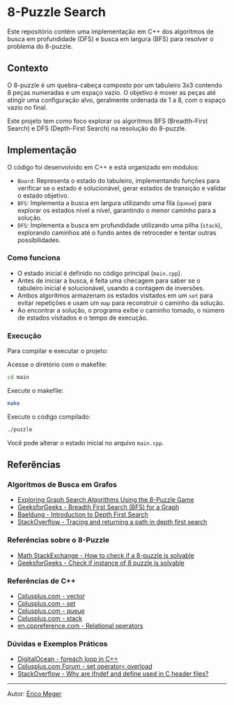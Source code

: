 # 8-Puzzle Search

Este repositório contém uma implementação em C++ dos algoritmos de busca em profundidade (DFS) e busca em largura (BFS) para resolver o problema do 8-puzzle.

## Contexto

O 8-puzzle é um quebra-cabeça composto por um tabuleiro 3x3 contendo 8 peças numeradas e um espaço vazio. O objetivo é mover as peças até atingir uma configuração alvo, geralmente ordenada de 1 a 8, com o espaço vazio no final. 

Este projeto tem como foco explorar os algoritmos BFS (Breadth-First Search) e DFS (Depth-First Search) na resolução do 8-puzzle.

## Implementação

O código foi desenvolvido em C++ e está organizado em módulos:

- `Board`: Representa o estado do tabuleiro, implementando funções para verificar se o estado é solucionável, gerar estados de transição e validar o estado objetivo.
- `BFS`: Implementa a busca em largura utilizando uma fila (`queue`) para explorar os estados nível a nível, garantindo o menor caminho para a solução.
- `DFS`: Implementa a busca em profundidade utilizando uma pilha (`stack`), explorando caminhos até o fundo antes de retroceder e tentar outras possibilidades.

### Como funciona

- O estado inicial é definido no código principal (`main.cpp`).
- Antes de iniciar a busca, é feita uma checagem para saber se o tabuleiro inicial é solucionável, usando a contagem de inversões.
- Ambos algoritmos armazenam os estados visitados em um `set` para evitar repetições e usam um `map` para reconstruir o caminho da solução.
- Ao encontrar a solução, o programa exibe o caminho tomado, o número de estados visitados e o tempo de execução.

### Execução

Para compilar e executar o projeto:

Acesse o diretório com o makefile:

```bash
cd main
```

Execute o makefile:

```bash
make
```

Execute o código compilado:

```bash
./puzzle
```

Você pode alterar o estado inicial no arquivo `main.cpp`.

## Referências

### Algoritmos de Busca em Grafos

- [Exploring Graph Search Algorithms Using the 8-Puzzle Game](https://medium.com/@ygordefraga/exploring-graph-search-algorithms-using-the-8-puzzle-game-e8fafb976e4d)
- [GeeksforGeeks - Breadth First Search (BFS) for a Graph](https://www.geeksforgeeks.org/breadth-first-search-or-bfs-for-a-graph/)
- [Baeldung - Introduction to Depth First Search](https://www.baeldung.com/cs/depth-first-search-intro)
- [StackOverflow - Tracing and returning a path in depth first search](https://stackoverflow.com/questions/12864004/tracing-and-returning-a-path-in-depth-first-search)

### Referências sobre o 8-Puzzle

- [Math StackExchange - How to check if a 8-puzzle is solvable](https://math.stackexchange.com/questions/293527/how-to-check-if-a-8-puzzle-is-solvable)
- [GeeksforGeeks - Check if instance of 8 puzzle is solvable](https://www.geeksforgeeks.org/check-instance-8-puzzle-solvable/)

### Referências de C++

- [Cplusplus.com - vector](https://cplusplus.com/reference/vector/vector/)
- [Cplusplus.com - set](https://cplusplus.com/reference/set/set/)
- [Cplusplus.com - queue](https://cplusplus.com/reference/queue/queue/)
- [Cplusplus.com - stack](https://cplusplus.com/reference/stack/stack/)
- [en.cppreference.com - Relational operators](https://en.cppreference.com/w/cpp/language/operators#Relational_operators)

### Dúvidas e Exemplos Práticos

- [DigitalOcean - foreach loop in C++](https://www.digitalocean.com/community/tutorials/foreach-loop-c-plus-plus)
- [Cplusplus.com Forum - set operator< overload](https://cplusplus.com/forum/beginner/236407/)
- [StackOverflow - Why are ifndef and define used in C header files?](https://stackoverflow.com/questions/1653958)

---

Autor: [Érico Meger](https://github.com/EricoMeger)